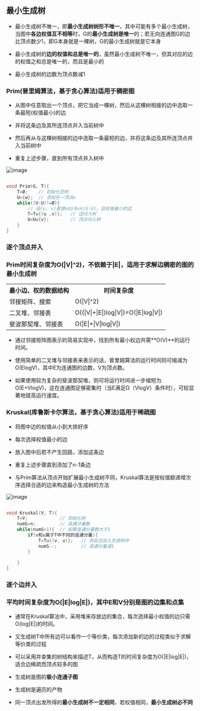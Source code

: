 ## 最小生成树

- 最小生成树不唯一，即**最小生成树树形不唯一**，其中可能有多个最小生成树，当图中**各边权值互不相等**时，G的**最小生成树是唯一**的；若无向连通图G的边比顶点数少1，即G本身就是一棵树，G的最小生成树就是它本身

- 最小生成树的**边的权值和总是唯一的**，虽然最小生成树不唯一，但其对应的边的权值之和总是唯一的，而且是最小的

- 最小生成树的边数为顶点数减1

### Prim(普里姆算法，基于贪心算法)适用于稠密图

- 从图中任意取出一个顶点，把它当成一棵树，然后从这棵树相接的边中选取一条最短(权值最小)的边

- 并将这条边及其所连顶点并入当前树中

- 然后再从与这棵树相接的边中选取一条最短的边，并将这条边及其所连顶点并入当前树中

- 重复上述步骤，直到所有顶点并入树中

![image](https://github.com/YC-L/Postgraduate-examination/blob/DataStructure/imgs/Prim.png)

```cpp

void Prim(G, T){
	T=Ø;	// 初始化空树
	U={w};	// 添加任一顶点w
	while((V-U)!=Ø){
		// 设(u, v)是使u∈U与v∈(V-U)，且权值最小的边
		T=T∪{(u ,v)};	// 边归入树
		U=U∪{v};		// 顶点归入树
	}
}

```

### 逐个顶点并入

### Prim时间复杂度为O(|V|^2)，不依赖于|E|，适用于求解边稠密的图的最小生成树

<table style="border-collapse: collapse;">
	<tr>
		<th>最小边、权的数据结构</th>
		<th>时间复杂度</th>
	</tr>
	<tr>
		<td>邻接矩阵、搜索</td>
		<td>O(|V|^2)</td>
	</tr>
	<tr>
		<td>二叉堆、邻接表</td>
		<td>O((|V|+|E|)log|V|)=O(|E|log|V|)</td>
	</tr>
	<tr>
		<td>斐波那契堆、邻接表</td>
		<td>O(|E|+|V|log|V|)</td>
	</tr>
</table>

- 通过邻接矩阵图表示的简易实现中，找到所有最小权边共需**O(V)**的运行时间。

- 使用简单的二叉堆与邻接表来表示的话，普里姆算法的运行时间则可缩减为O(ElogV)，其中E为连通图的边数，V为顶点数。

- 如果使用较为复杂的斐波那契堆，则可将运行时间进一步缩短为O(E+VlogV)，这在连通图足够密集时（当E满足Ω（VlogV）条件时），可较显著地提高运行速度。

### Kruskal(库鲁斯卡尔算法，基于贪心算法)适用于稀疏图

- 将图中边的权值从小到大排好序

- 每次选择权值最小的边

- 放入图中后若不产生回路，添加这条边

- 重复上述步骤直到添加了n-1条边 

- 与Prim算法从顶点开始扩展最小生成树不同，Kruskal算法是按权值额递增次序选择合适的边来构造最小生成树的方法

![image](https://github.com/YC-L/Postgraduate-examination/blob/DataStructure/imgs/Kruskal.png)

```cpp

void Kruskal(V, T){
	T=V;			// 初始化树
	numS=n;			// 连通分量数
	while(numS>1){	// 如果连通分量数大于1
		if(v和u属于T中不同的连通分量){
			T=T∪{(v, u)};	// 将此边加入生成树中
			numS--;			// 连通分量减1
		}
		
	}
}

```

### 逐个边并入

### 平均时间复杂度为O(|E|log|E|)，其中E和V分别是图的边集和点集

- 通常在Kruskal算法中，采用堆来存放边的集合，每次选择最小权值的边只需O(log|E|)的时间。

- 又生成树T中所有边可以看作一个等价类，每次添加新的边的过程类似于求解等价类的过程

- 可以采用并查集的树结构来描述T，从而构造T的时间复杂度为O(|E|log|E|)，适合边稀疏而顶点较多的图

- 生成树是图的**极小连通子图**

- 生成树是遍历的产物

- 同一顶点出发所得的**最小生成树不一定相同**，若权值相同，**最小生成树必不同**







